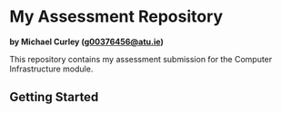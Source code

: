 # My Assessment Repository

**by Michael Curley (g00376456@atu.ie)**

This repository contains my assessment submission for the Computer Infrastructure module.

## Getting Started
